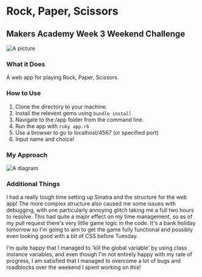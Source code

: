 # Rock, Paper, Scissors
## Makers Academy Week 3 Weekend Challenge

![A picture](https://github.com/wemmm/rps-challenge/blob/master/hands.png)

### What it Does
A web app for playing Rock, Paper, Scissors.

### How to Use
1. Clone the directory to your machine.
2. Install the relevent gems using ```bundle install```
3. Navigate to the /app folder from the command line. 
4. Run the app with ```ruby app.rb```
5. Use a browser to go to localhost/4567 (or specified port)
5. Input name and choice!


### My Approach
![A diagram](https://github.com/wemmm/rps-challenge/blob/master/plan.PNG)

### Additional Things
I had a really tough time setting up Sinatra and the structure for the web app! The more complex structure also caused me some issues with debugging, with one particularly annoying glitch taking me a full two hours to resolve. This had quite a major effect on my time management, so as of my pull request there's very little game logic in the code. It's a bank holiday tomorrow so I'm going to aim to get the game fully functional and possibly even looking good with a bit of CSS before Tuesday. 

I'm quite happy that I managed to 'kill the global variable' by using class instance variables, and even though I'm not entirely happy with my rate of progress, I am satisfied that I managed to overcome a lot of bugs and roadblocks over the weekend I spent working on this!
